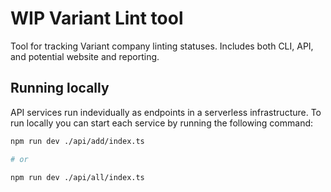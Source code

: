 # WIP Variant Lint tool

Tool for tracking Variant company linting statuses. Includes both CLI, API, and
potential website and reporting.

## Running locally

API services run indevidually as endpoints in a serverless infrastructure. To
run locally you can start each service by running the following command:

```sh
npm run dev ./api/add/index.ts

# or

npm run dev ./api/all/index.ts
```
